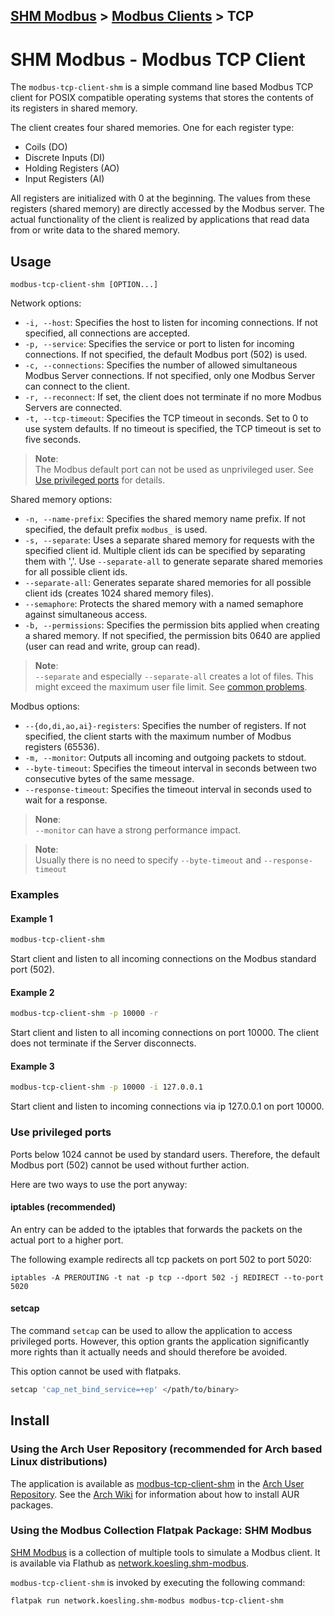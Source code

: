 [SHM Modbus](../../index.md) > [Modbus Clients](../index.md) > TCP
---

# SHM Modbus - Modbus TCP Client

The ```modbus-tcp-client-shm``` is a simple command line based Modbus TCP client for POSIX compatible operating systems that stores the contents of its registers in shared memory.

The client creates four shared memories. 
One for each register type:
- Coils (DO)
- Discrete Inputs (DI)
- Holding Registers (AO)
- Input Registers (AI)

All registers are initialized with 0 at the beginning.
The values from these registers (shared memory) are directly accessed by the Modbus server.
The actual functionality of the client is realized by applications that read data from or write data to the shared memory.

## Usage

```text
modbus-tcp-client-shm [OPTION...]
```

Network options:

- ```-i, --host```: Specifies the host to listen for incoming connections. If not specified, all connections are accepted.
- ```-p, --service```: Specifies the service or port to listen for incoming connections. If not specified, the default Modbus port (502) is used.
- ```-c, --connections```: Specifies the number of allowed simultaneous Modbus Server connections. If not specified, only one Modbus Server can connect to the client.
- ```-r, --reconnect```: If set, the client does not terminate if no more Modbus Servers are connected.
- ```-t, --tcp-timeout```: Specifies the TCP timeout in seconds. Set to 0 to use system defaults. If no timeout is specified, the TCP timeout is set to five seconds.

> **Note**:  
The Modbus default port can not be used as unprivileged user.
See [Use privileged ports](#Use-privileged-ports) for details.

Shared memory options:

- ```-n, --name-prefix```: Specifies the shared memory name prefix. If not specified, the default prefix ```modbus_``` is used.
- ```-s, --separate```: Uses a separate shared memory for requests with the specified client id. 
Multiple client ids can be specified by separating them with ','.
Use ```--separate-all``` to generate separate shared memories for all possible client ids.
- ```--separate-all```: Generates separate shared memories for all possible client ids (creates 1024 shared memory files).
- ```--semaphore```: Protects the shared memory with a named semaphore against simultaneous access.
- ```-b, --permissions```: Specifies the permission bits applied when creating a shared memory. If not specified, the permission bits 0640 are applied (user can read and write, group can read).

> **Note**:  
```--separate``` and especially ```--separate-all``` creates a lot of files.
This might exceed the maximum user file limit.
See [common problems](../../common_problems.md).

Modbus options:

- ```--{do,di,ao,ai}-registers```: Specifies the number of registers. If not specified, the client starts with the maximum number of Modbus registers (65536).
- ```-m, --monitor```: Outputs all incoming and outgoing packets to stdout.
- ```--byte-timeout```: Specifies the timeout interval in seconds between two consecutive bytes of the same message.
- ```--response-timeout```: Specifies the timeout interval in seconds used to wait for a response.

> **None**:  
```--monitor``` can have a strong performance impact.

> **Note**:  
Usually there is no need to specify ```--byte-timeout``` and ```--response-timeout```

### Examples

#### Example 1

```bash
modbus-tcp-client-shm
```

Start client and listen to all incoming connections on the Modbus standard port (502).

#### Example 2

```bash
modbus-tcp-client-shm -p 10000 -r
```

Start client and listen to all incoming connections on port 10000.
The client does not terminate if the Server disconnects.

#### Example 3

```bash
modbus-tcp-client-shm -p 10000 -i 127.0.0.1
```

Start client and listen to incoming connections via ip 127.0.0.1 on port 10000.

### Use privileged ports

Ports below 1024 cannot be used by standard users.
Therefore, the default Modbus port (502) cannot be used without further action.

Here are two ways to use the port anyway:

#### iptables (recommended)

An entry can be added to the iptables that forwards the packets on the actual port to a higher port.

The following example redirects all tcp packets on port 502 to port 5020:
```
iptables -A PREROUTING -t nat -p tcp --dport 502 -j REDIRECT --to-port 5020
```

#### setcap

The command ```setcap``` can be used to allow the application to access privileged ports.
However, this option grants the application significantly more rights than it actually needs and should therefore be avoided.

This option cannot be used with flatpaks.

```bash
setcap 'cap_net_bind_service=+ep' </path/to/binary>
```

## Install

### Using the Arch User Repository (recommended for Arch based Linux distributions)

The application is available as [modbus-tcp-client-shm](https://aur.archlinux.org/packages/modbus-tcp-client-shm) in the [Arch User Repository](https://aur.archlinux.org/).
See the [Arch Wiki](https://wiki.archlinux.org/title/Arch_User_Repository) for information about how to install AUR packages.

### Using the Modbus Collection Flatpak Package: SHM Modbus

[SHM Modbus](https://nikolask-source.github.io/SHM_Modbus/) is a collection of multiple tools to simulate a Modbus client.
It is available via Flathub as [network.koesling.shm-modbus](https://flathub.org/apps/network.koesling.shm-modbus).

```modbus-tcp-client-shm``` is invoked by executing the following command:
```
flatpak run network.koesling.shm-modbus modbus-tcp-client-shm
```
